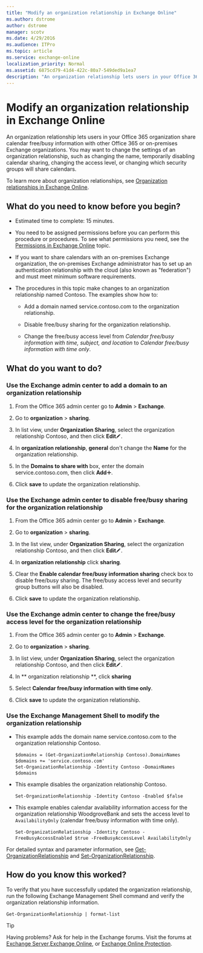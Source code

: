 ```yaml
---
title: "Modify an organization relationship in Exchange Online"
ms.author: dstrome
author: dstrome
manager: scotv
ms.date: 4/29/2016
ms.audience: ITPro
ms.topic: article
ms.service: exchange-online
localization_priority: Normal
ms.assetid: 6875cd79-41d4-422c-80a7-549ded9a1ea7
description: "An organization relationship lets users in your Office 365 organization share calendar free/busy information with other Office 365 or on-premises Exchange organizations. You may want to change the settings of an organization relationship, such as changing the name, temporarily disabling calendar sharing, changing the access level, or changing which security groups will share calendars."
---
```


# Modify an organization relationship in Exchange Online

An organization relationship lets users in your Office 365 organization share calendar free/busy information with other Office 365 or on-premises Exchange organizations. You may want to change the settings of an organization relationship, such as changing the name, temporarily disabling calendar sharing, changing the access level, or changing which security groups will share calendars. 
  
To learn more about organization relationships, see [Organization relationships in Exchange Online](organization-relationships-0.md).
  
## What do you need to know before you begin?

- Estimated time to complete: 15 minutes.
    
- You need to be assigned permissions before you can perform this procedure or procedures. To see what permissions you need, see the [Permissions in Exchange Online](../../permissions-exo/permissions-exo.md) topic. 
    
- If you want to share calendars with an on-premises Exchange organization, the on-premises Exchange administrator has to set up an authentication relationship with the cloud (also known as "federation") and must meet minimum software requirements.
    
- The procedures in this topic make changes to an organization relationship named Contoso. The examples show how to:
    
  - Add a domain named service.contoso.com to the organization relationship.
    
  - Disable free/busy sharing for the organization relationship.
    
  - Change the free/busy access level from  _Calendar free/busy information with time, subject, and location_ to  _Calendar free/busy information with time only_.
    
## What do you want to do?

### Use the Exchange admin center to add a domain to an organization relationship
<a name="BKMK_EAC"> </a>

1. From the Office 365 admin center go to **Admin** \> **Exchange**.
    
2. Go to **organization** \> **sharing**.
    
3. In list view, under **Organization Sharing**, select the organization relationship Contoso, and then click **Edit**![Edit icon](../../media/ITPro_EAC_EditIcon.gif).
    
4. In **organization relationship**, **general** don't change the **Name** for the organization relationship. 
    
5. In the **Domains to share with** box, enter the domain service.contoso.com, then click **Add**![Add Icon](../../media/ITPro_EAC_AddIcon.gif). 
    
6. Click **save** to update the organization relationship. 
    
### Use the Exchange admin center to disable free/busy sharing for the organization relationship
<a name="BKMK_EAC2"> </a>

1. From the Office 365 admin center go to **Admin** \> **Exchange**.
    
2. Go to **organization** \> **sharing**.
    
3. In the list view, under **Organization Sharing**, select the organization relationship Contoso, and then click **Edit**![Edit icon](../../media/ITPro_EAC_EditIcon.gif).
    
4. In **organization relationship** click **sharing**.
    
5. Clear the **Enable calendar free/busy information sharing** check box to disable free/busy sharing. The free/busy access level and security group buttons will also be disabled. 
    
6. Click **save** to update the organization relationship. 
    
### Use the Exchange admin center to change the free/busy access level for the organization relationship
<a name="BKMK_EAC3"> </a>

1. From the Office 365 admin center go to **Admin** \> **Exchange**.
    
2. Go to **organization** \> **sharing**.
    
3. In list view, under **Organization Sharing**, select the organization relationship Contoso, and then click **Edit**![Edit icon](../../media/ITPro_EAC_EditIcon.gif).
    
4. In ** organization relationship **, click **sharing**
    
5. Select **Calendar free/busy information with time only**.
    
6. Click **save** to update the organization relationship. 
    
### Use the Exchange Management Shell to modify the organization relationship
<a name="BKMK_Shell"> </a>

- This example adds the domain name service.contoso.com to the organization relationship Contoso.
    
  ```
  $domains = (Get-OrganizationRelationship Contoso).DomainNames
  $domains += 'service.contoso.com'
  Set-OrganizationRelationship -Identity Contoso -DomainNames $domains
  ```

- This example disables the organization relationship Contoso.
    
  ```
  Set-OrganizationRelationship -Identity Contoso -Enabled $false
  ```

- This example enables calendar availability information access for the organization relationship WoodgroveBank and sets the access level to  `AvailabilityOnly` (calendar free/busy information with time only). 
    
  ```
  Set-OrganizationRelationship -Identity Contoso -FreeBusyAccessEnabled $true -FreeBusyAccessLevel AvailabilityOnly
  
  ```

For detailed syntax and parameter information, see [Get-OrganizationRelationship](http://technet.microsoft.com/library/b689bf46-437b-4ac4-89ce-dcffc3a388f5.aspx) and [Set-OrganizationRelationship](http://technet.microsoft.com/library/4e3b9d1d-cf41-4fd0-97e3-a0bbc816cf87.aspx).
  
## How do you know this worked?

To verify that you have successfully updated the organization relationship, run the following Exchange Management Shell command and verify the organization relationship information.
  
```
Get-OrganizationRelationship | format-list
```

> [!TIP]
> Having problems? Ask for help in the Exchange forums. Visit the forums at [Exchange Server](https://go.microsoft.com/fwlink/p/?linkId=60612),[Exchange Online](https://go.microsoft.com/fwlink/p/?linkId=267542), or [Exchange Online Protection](https://go.microsoft.com/fwlink/p/?linkId=285351). 
  

